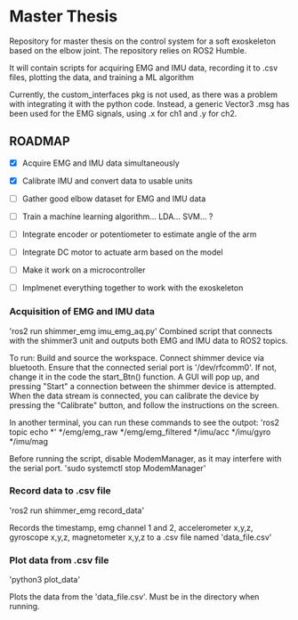 # Master Thesis
Repository for master thesis on the control system for a soft exoskeleton based on the elbow joint.
The repository relies on ROS2 Humble.

It will contain scripts for acquiring EMG and IMU data, recording it to .csv files, plotting the data, and training a ML algorithm

Currently, the custom_interfaces pkg is not used, as there was a problem with integrating it with the python code. Instead, a generic Vector3 .msg has been used for the EMG signals, using .x for ch1 and .y for ch2.

## ROADMAP

- [x] Acquire EMG and IMU data simultaneously
- [x] Calibrate IMU and convert data to usable units
- [ ] Gather good elbow dataset for EMG and IMU data
- [ ] Train a machine learning algorithm... LDA... SVM... ?
- [ ] Integrate encoder or potentiometer to estimate angle of the arm
- [ ] Integrate DC motor to actuate arm based on the model
- [ ] Make it work on a microcontroller
- [ ] Implmenet everything together to work with the exoskeleton


### Acquisition of EMG and IMU data
'ros2 run shimmer_emg imu_emg_aq.py'
Combined script that connects with the shimmer3 unit and outputs both EMG and IMU data to ROS2 topics.

To run:
Build and source the workspace.
Connect shimmer device via bluetooth. Ensure that the connected serial port is '/dev/rfcomm0'. If not, change it in the code the start_Btn() function.
A GUI will pop up, and pressing "Start" a connection between the shimmer device is attempted.
When the data stream is connected, you can calibrate the device by pressing the "Calibrate" button, and follow the instructions on the screen.

In another terminal, you can run these commands to see the outpot:
'ros2 topic echo *'
*/emg/emg_raw
*/emg/emg_filtered
*/imu/acc
*/imu/gyro
*/imu/mag

Before running the script, disable ModemManager, as it may interfere with the serial port.
    'sudo systemctl stop ModemManager'

### Record data to .csv file
'ros2 run shimmer_emg record_data'

Records the timestamp, emg channel 1 and 2, accelerometer x,y,z, gyroscope x,y,z, magnetometer x,y,z to a .csv file named 'data_file.csv'

### Plot data from .csv file
'python3 plot_data'

Plots the data from the 'data_file.csv'. Must be in the directory when running.

